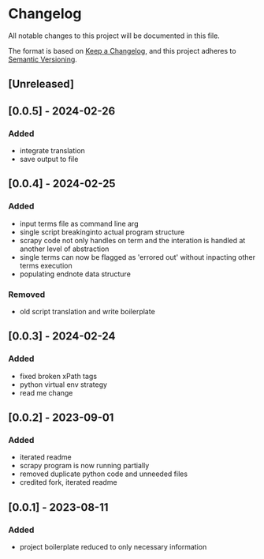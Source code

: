 # Changelog

All notable changes to this project will be documented in this file.

The format is based on [Keep a Changelog](https://keepachangelog.com/en/1.0.0/),
and this project adheres to [Semantic Versioning](https://semver.org/spec/v2.0.0.html).

## [Unreleased]

## [0.0.5] - 2024-02-26
### Added
- integrate translation
- save output to file

## [0.0.4] - 2024-02-25
### Added
- input terms file as command line arg
- single script breakinginto actual program structure
- scrapy code not only handles on term and the interation is handled at another level of abstraction
- single terms can now be flagged as 'errored out' without inpacting other terms execution
- populating endnote data structure
### Removed
- old script translation and write boilerplate

## [0.0.3] - 2024-02-24
### Added
- fixed broken xPath tags
- python virtual env strategy
- read me change

## [0.0.2] - 2023-09-01
### Added
- iterated readme
- scrapy program is now running partially
- removed duplicate python code and unneeded files
- credited fork, iterated readme

## [0.0.1] - 2023-08-11
### Added
- project boilerplate reduced to only necessary information
